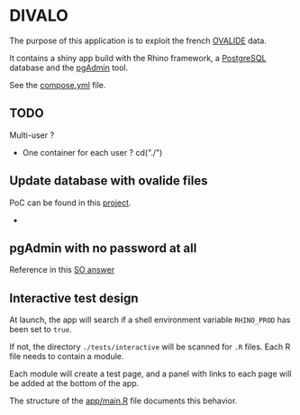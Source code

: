 # DIVALO
The purpose of this application is to exploit the french [OVALIDE][1] data.

It contains a shiny app build with the Rhino framework, a [PostgreSQL][2] database and the [pgAdmin][3] tool.

See the [compose.yml][4] file.

## TODO

Multi-user ? 
 + One container for each user ?
cd("./")


## Update database with ovalide files

PoC can be found in this [project][5].

- 

## pgAdmin with no password at all

Reference in this [SO answer][6]

## Interactive test design

At launch, the app will search if a shell  environment variable `RHINO_PROD` has been set to `true`.

If not, the directory `./tests/interactive` will be scanned for `.R` files. Each R file needs to contain a module.

Each module will create a test page, and a panel with links to each page will be added at the bottom of the app.

The structure of the [app/main.R][7] file documents this behavior.


[1]: https://www.atih.sante.fr/ovalide-outil-de-validation-des-donnees-des-etablissements-de-sante
[2]: https://www.postgresql.org/
[3]: https://www.pgadmin.org/
[4]: ./compose.yml
[5]: ../draft/PoC_db_updater_with_one_R_process_by_nature
[6]: https://stackoverflow.com/a/77016748/6537892
[7]: app/main.R
